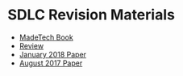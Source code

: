 # SDLC Revision Materials

* [MadeTech Book](https://www.madetech.com/resources/ebook/building-high-performance-agile-teams)
* [Review](https://drive.google.com/open?id=1svFH1N2o0P7BrANGfSByUK495WmTi9VZ)
* [January 2018 Paper](https://drive.google.com/open?id=1id-e4TUgI3NJ9oiNBGTTytUanPKZn3J6)
* [August 2017 Paper](https://drive.google.com/open?id=1Mh7VoXDHHzWd4XeMxa1usdT8upEi1OAH)



